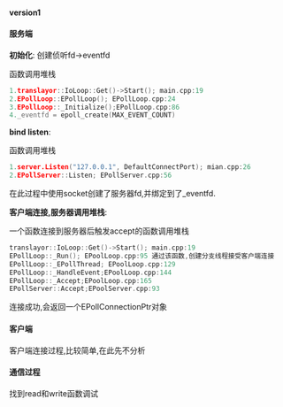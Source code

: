#### version1

#### 服务端

**初始化**: 创建侦听fd->eventfd

函数调用堆栈

```C++
1.translayor::IoLoop::Get()->Start(); main.cpp:19
2.EPollLoop::EPollLoop(); EPollLoop.cpp:24
3.EPollLoop::_Initialize();EPollLoop.cpp:86
4._eventfd = epoll_create(MAX_EVENT_COUNT)
```

**bind listen**:

函数调用堆栈

```c++
1.server.Listen("127.0.0.1", DefaultConnectPort); mian.cpp:26
2.EPollServer::Listen; EPollServer.cpp:56 
```

在此过程中使用socket创建了服务器fd,并绑定到了_eventfd.

**客户端连接,服务器调用堆栈**:

一个函数连接到服务器后触发accept的函数调用堆栈

```C++
translayor::IoLoop::Get()->Start(); main.cpp:19
EPollLoop::_Run(); EPoolLoop.cpp:95 通过该函数,创建分支线程接受客户端连接
EPollLoop::_EPollThread; EPoolLoop.cpp:129
EPollLoop::_HandleEvent;EPoolLoop.cpp:144
EPollLoop::_Accept;EPoolLoop.cpp:165
EPollServer::Accept;EPoolServer.cpp:93
```

连接成功,会返回一个EPollConnectionPtr对象

#### 客户端

客户端连接过程,比较简单,在此先不分析



#### 通信过程

找到read和write函数调试